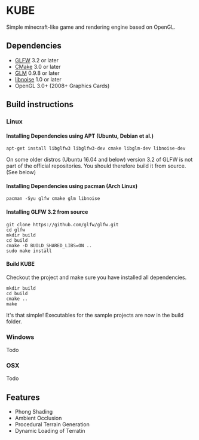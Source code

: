 # KUBE
Simple minecraft-like game and rendering engine based on OpenGL.

## Dependencies
* [GLFW](http://www.glfw.org) 3.2 or later
* [CMake](https://cmake.org) 3.0 or later
* [GLM](http://glm.g-truc.net) 0.9.8 or later
* [libnoise](http://libnoise.sourceforge.net) 1.0 or later
* OpenGL 3.0+ (2008+ Graphics Cards)

## Build instructions
### Linux
#### Installing Dependencies using APT (Ubuntu, Debian et al.)
```
apt-get install libglfw3 libglfw3-dev cmake libglm-dev libnoise-dev
```
On some older distros (Ubuntu 16.04 and below) version 3.2 of GLFW is not part of the official repositories. You should therefore build it from source. (See below)

#### Installing Dependencies using pacman (Arch Linux)
```
pacman -Syu glfw cmake glm libnoise
```

#### Installing GLFW 3.2 from source
```
git clone https://github.com/glfw/glfw.git
cd glfw
mkdir build
cd build
cmake -D BUILD_SHARED_LIBS=ON ..
sudo make install
```

#### Build KUBE
Checkout the project and make sure you have installed all dependencies.

```
mkdir build
cd build
cmake ..
make
```

It's that simple! Executables for the sample projects are now in the build folder.

### Windows
Todo
### OSX
Todo

## Features
* Phong Shading
* Ambient Occlusion
* Procedural Terrain Generation
* Dynamic Loading of Terratin
